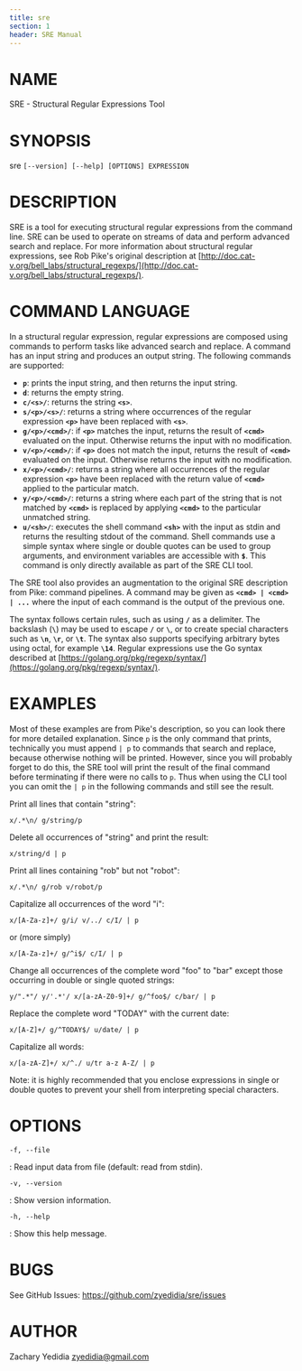 ```yaml
---
title: sre
section: 1
header: SRE Manual
---
```


# NAME
  SRE - Structural Regular Expressions Tool

# SYNOPSIS
  sre `[--version] [--help] [OPTIONS] EXPRESSION`

# DESCRIPTION
  SRE is a tool for executing structural regular expressions from the command
  line. SRE can be used to operate on streams of data and perform advanced
  search and replace. For more information about structural regular
  expressions, see Rob Pike's original description at
  [http://doc.cat-v.org/bell_labs/structural_regexps/](http://doc.cat-v.org/bell_labs/structural_regexps/).

# COMMAND LANGUAGE

  In a structural regular expression, regular expressions are composed using
  commands to perform tasks like advanced search and replace. A command has an
  input string and produces an output string. The following commands are
  supported:

* **`p`**: prints the input string, and then returns the input string.
* **`d`**: returns the empty string.
* **`c/<s>/`**: returns the string **`<s>`**.
* **`s/<p>/<s>/`**: returns a string where occurrences of the regular expression
  **`<p>`** have been replaced with **`<s>`**.
* **`g/<p>/<cmd>/`**: if **`<p>`** matches the input, returns the result of **`<cmd>`**
  evaluated on the input. Otherwise returns the input with no modification.
* **`v/<p>/<cmd>/`**: if **`<p>`** does not match the input, returns the result of
  **`<cmd>`** evaluated on the input. Otherwise returns the input with no
  modification.
* **`x/<p>/<cmd>/`**: returns a string where all occurrences of the regular
  expression **`<p>`** have been replaced with the return value of **`<cmd>`** applied
  to the particular match.
* **`y/<p>/<cmd>/`**: returns a string where each part of the string that is not
  matched by **`<cmd>`** is replaced by applying **`<cmd>`** to the particular
  unmatched string.
* **`u/<sh>/`**: executes the shell command **`<sh>`** with the input as stdin and
  returns the resulting stdout of the command. Shell commands use a simple
  syntax where single or double quotes can be used to group arguments, and
  environment variables are accessible with **`$`**. This command is only directly
  available as part of the SRE CLI tool.

The SRE tool also provides an augmentation to the original SRE description from
Pike: command pipelines. A command may be given as **`<cmd> | <cmd> | ...`** where
the input of each command is the output of the previous one.

The syntax follows certain rules, such as using **`/`** as a delimiter. The
backslash (**`\`**) may be used to escape **`/`** or **`\`**, or to create
special characters such as **`\n`**, **`\r`**, or **`\t`**. The syntax also
supports specifying arbitrary bytes using octal, for example **`\14`**. Regular
expressions use the Go syntax described at
[https://golang.org/pkg/regexp/syntax/](https://golang.org/pkg/regexp/syntax/).

# EXAMPLES

Most of these examples are from Pike's description, so you can look there for
more detailed explanation. Since `p` is the only command that prints,
technically you must append `| p` to commands that search and replace, because
otherwise nothing will be printed. However, since you will probably forget to
do this, the SRE tool will print the result of the final command before
terminating if there were no calls to `p`. Thus when using the CLI tool you can
omit the `| p` in the following commands and still see the result.

Print all lines that contain "string":

```
x/.*\n/ g/string/p
```

Delete all occurrences of "string" and print the result:

```
x/string/d | p
```

Print all lines containing "rob" but not "robot":

```
x/.*\n/ g/rob v/robot/p
```

Capitalize all occurrences of the word "i":

```
x/[A-Za-z]+/ g/i/ v/../ c/I/ | p
```

or (more simply)

```
x/[A-Za-z]+/ g/^i$/ c/I/ | p
```

Change all occurrences of the complete word "foo" to "bar" except those
occurring in double or single quoted strings:

```
y/".*"/ y/'.*'/ x/[a-zA-Z0-9]+/ g/^foo$/ c/bar/ | p
```

Replace the complete word "TODAY" with the current date:

```
x/[A-Z]+/ g/^TODAY$/ u/date/ | p
```

Capitalize all words:

```
x/[a-zA-Z]+/ x/^./ u/tr a-z A-Z/ | p
```

Note: it is highly recommended that you enclose expressions in single or
double quotes to prevent your shell from interpreting special characters.

# OPTIONS
  `-f, --file`

:    Read input data from file (default: read from stdin).

  `-v, --version`

:    Show version information.

  `-h, --help`

:    Show this help message.


# BUGS

See GitHub Issues: <https://github.com/zyedidia/sre/issues>

# AUTHOR

Zachary Yedidia <zyedidia@gmail.com>

